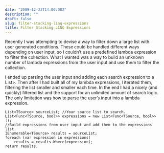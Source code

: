 ```yaml
---
date: "2009-12-23T14:00:00Z"
description: ""
draft: false
slug: filter-stacking-linq-expressions
title: Filter Stacking LINQ Expressions
---
```



Recently I was attempting to devise a way to filter down a large list with user generated conditions. These could be handled different ways depending on user input, so I couldn’t use a predefined lambda expression to filter the collection. What I wanted was a way to build an unknown number of lambda expressions from the user input and use them to filter the collection.

I ended up parsing the user input and adding each search expression to a List<func bool="">>. Then after I had built all of my lambda expressions, I iterated them, filtering the list smaller and smaller each time. In the end I had a nicely (and quickly) filtered list and the support for an unlimited amount of search logic. The only limitation was how to parse the user’s input into a lambda expression.</func>

```
List<TSource> sourceList; //Your source list to search.
List<Func<TSource, bool>> expressions = new List<Func<TSource, bool>>();
//Build expressions from user input and add them to the expressions list.
IEnumerable<TSource> results = sourceList;
foreach (var expression in expressions)
    results = results.Where(expression);
return results;
```

